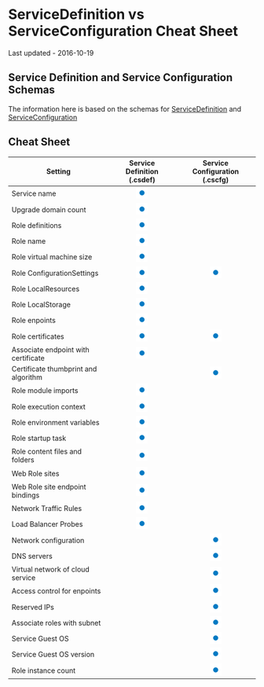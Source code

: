 # ServiceDefinition vs ServiceConfiguration Cheat Sheet
Last updated - 2016-10-19

## Service Definition and Service Configuration Schemas
The information here is based on the schemas for [ServiceDefinition](https://msdn.microsoft.com/en-us/library/azure/ee758711.aspx) and [ServiceConfiguration](https://msdn.microsoft.com/en-us/library/azure/ee758711.aspx)

## Cheat Sheet

Setting | Service Definition (.csdef) | Service Configuration (.cscfg)
--- | :---: | :---:
Service name | ![Blue dot](../images/blue-dot.png)
Upgrade domain count | ![Blue dot](../images/blue-dot.png)
Role definitions | ![Blue dot](../images/blue-dot.png) |
Role name | ![Blue dot](../images/blue-dot.png) |
Role virtual machine size | ![Blue dot](../images/blue-dot.png) |
Role ConfigurationSettings | ![Blue dot](../images/blue-dot.png) | ![Blue dot](../images/blue-dot.png)
Role LocalResources | ![Blue dot](../images/blue-dot.png) |
Role LocalStorage| ![Blue dot](../images/blue-dot.png) |
Role enpoints | ![Blue dot](../images/blue-dot.png)
Role certificates | ![Blue dot](../images/blue-dot.png) | ![Blue dot](../images/blue-dot.png)
Associate endpoint with certificate | ![Blue dot](../images/blue-dot.png) |
Certificate thumbprint and algorithm | | ![Blue dot](../images/blue-dot.png)
Role module imports | ![Blue dot](../images/blue-dot.png)
Role execution context | ![Blue dot](../images/blue-dot.png)
Role environment variables | ![Blue dot](../images/blue-dot.png)
Role startup task | ![Blue dot](../images/blue-dot.png)
Role content files and folders | ![Blue dot](../images/blue-dot.png)
Web Role sites | ![Blue dot](../images/blue-dot.png)
Web Role site endpoint bindings | ![Blue dot](../images/blue-dot.png)
Network Traffic Rules | ![Blue dot](../images/blue-dot.png)
Load Balancer Probes | ![Blue dot](../images/blue-dot.png)
Network configuration | | ![Blue dot](../images/blue-dot.png)
DNS servers | | ![Blue dot](../images/blue-dot.png)
Virtual network of cloud service | | ![Blue dot](../images/blue-dot.png)
Access control for enpoints | | ![Blue dot](../images/blue-dot.png)
Reserved IPs | | ![Blue dot](../images/blue-dot.png)
Associate roles with subnet | | ![Blue dot](../images/blue-dot.png)
Service Guest OS | | ![Blue dot](../images/blue-dot.png)
Service Guest OS version | | ![Blue dot](../images/blue-dot.png)
Role instance count | | ![Blue dot](../images/blue-dot.png)

